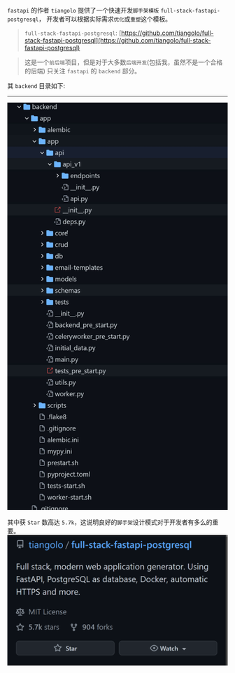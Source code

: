 
`fastapi` 的作者 `tiangolo` 提供了一个快速开发`脚手架模板` `full-stack-fastapi-postgresql`，
开发者可以根据实际需求`优化`或`重塑`这个模板。

> `full-stack-fastapi-postgresql`: [https://github.com/tiangolo/full-stack-fastapi-postgresql](https://github.com/tiangolo/full-stack-fastapi-postgresql)

> 这是一个`前后端`项目，但是对于大多数`后端开发`(包括我，虽然不是一个合格的后端) 只关注 `fastapi` 的 `backend` 部分。

其 `backend` 目录如下:

---
![](./images/fastapi脚手架.jpg)

其中获 `Star` 数高达 `5.7k`，这说明良好的`脚手架`设计模式对于开发者有多么的重要。
<br>
![](./images/yu.png)








